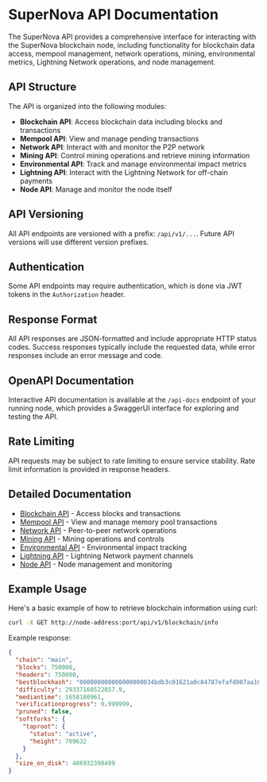 # SuperNova API Documentation

The SuperNova API provides a comprehensive interface for interacting with the SuperNova blockchain node, including functionality for blockchain data access, mempool management, network operations, mining, environmental metrics, Lightning Network operations, and node management.

## API Structure

The API is organized into the following modules:

- **Blockchain API**: Access blockchain data including blocks and transactions
- **Mempool API**: View and manage pending transactions
- **Network API**: Interact with and monitor the P2P network
- **Mining API**: Control mining operations and retrieve mining information
- **Environmental API**: Track and manage environmental impact metrics
- **Lightning API**: Interact with the Lightning Network for off-chain payments
- **Node API**: Manage and monitor the node itself

## API Versioning

All API endpoints are versioned with a prefix: `/api/v1/...`. Future API versions will use different version prefixes.

## Authentication

Some API endpoints may require authentication, which is done via JWT tokens in the `Authorization` header.

## Response Format

All API responses are JSON-formatted and include appropriate HTTP status codes. Success responses typically include the requested data, while error responses include an error message and code.

## OpenAPI Documentation

Interactive API documentation is available at the `/api-docs` endpoint of your running node, which provides a SwaggerUI interface for exploring and testing the API.

## Rate Limiting

API requests may be subject to rate limiting to ensure service stability. Rate limit information is provided in response headers.

## Detailed Documentation

- [Blockchain API](blockchain.md) - Access blocks and transactions
- [Mempool API](mempool.md) - View and manage memory pool transactions
- [Network API](network.md) - Peer-to-peer network operations
- [Mining API](mining.md) - Mining operations and controls
- [Environmental API](environmental.md) - Environmental impact tracking
- [Lightning API](lightning.md) - Lightning Network payment channels
- [Node API](node.md) - Node management and monitoring

## Example Usage

Here's a basic example of how to retrieve blockchain information using curl:

```bash
curl -X GET http://node-address:port/api/v1/blockchain/info
```

Example response:

```json
{
  "chain": "main",
  "blocks": 750000,
  "headers": 750000,
  "bestblockhash": "000000000000000000034bdb3c01621a0c84787efafd807aa104c9a327537a39",
  "difficulty": 29337160522857.9,
  "mediantime": 1658180961,
  "verificationprogress": 0.999999,
  "pruned": false,
  "softforks": {
    "taproot": {
      "status": "active",
      "height": 709632
    }
  },
  "size_on_disk": 486932398499
}
``` 